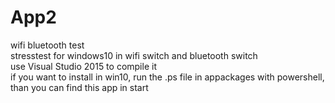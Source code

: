# App2
wifi bluetooth test </br>
stresstest for windows10 in wifi switch and bluetooth switch</br>
use Visual Studio 2015 to compile it</br>
if you want to install in win10, run the .ps file in appackages with powershell, than you can find this app in start</br>
